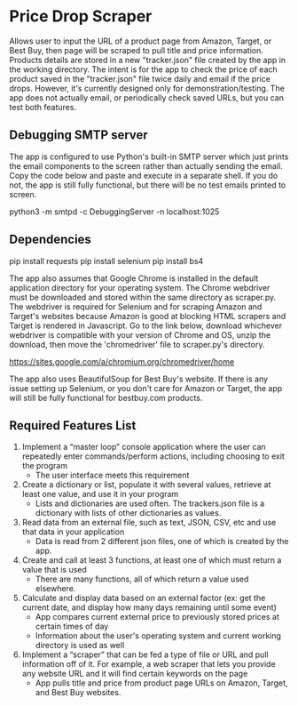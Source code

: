 # Price Drop Scraper
Allows user to input the URL of a product page from Amazon, Target, or Best Buy, then page will be scraped to pull title and price information.  Products details are stored in a new "tracker.json" file created by the app in the working directory.  The intent is for the app to check the price of each product saved in the "tracker.json" file twice daily and email if the price drops.  However, it's currently designed only for demonstration/testing.  The app does not actually email, or periodically check saved URLs, but you can test both features.  

## Debugging SMTP server
The app is configured to use Python's built-in SMTP server which just prints the email components to the screen rather than actually sending the email.  Copy the code below and paste and execute in a separate shell.  If you do not, the app is still fully functional, but there will be no test emails printed to screen.

python3 -m smtpd -c DebuggingServer -n localhost:1025

## Dependencies
pip install requests
pip install selenium
pip install bs4

The app also assumes that Google Chrome is installed in the default application directory for your operating system.  The Chrome webdriver must be downloaded and stored within the same directory as scraper.py.  The webdriver is required for Selenium and for scraping Amazon and Target's websites because Amazon is good at blocking HTML scrapers and Target is rendered in Javascript.  Go to the link below, download whichever webdriver is compatible with your version of Chrome and OS, unzip the download, then move the 'chromedriver' file to scraper.py's directory.

https://sites.google.com/a/chromium.org/chromedriver/home

The app also uses BeautifulSoup for Best Buy's website.  If there is any issue setting up Selenium, or you don't care for Amazon or Target, the app will still be fully functional for bestbuy.com products. 

## Required Features List
1. Implement a “master loop” console application where the user can repeatedly enter commands/perform actions, including choosing to exit the program
    - The user interface meets this requirement
2. Create a dictionary or list, populate it with several values, retrieve at least one value, and use it in your program
    - Lists and dictionaries are used often.  The trackers.json file is a dictionary with lists of other dictionaries as values.  
3. Read data from an external file, such as text, JSON, CSV, etc and use that data in your application
    - Data is read from 2 different json files, one of which is created by the app. 
4. Create and call at least 3 functions, at least one of which must return a value that is used
    - There are many functions, all of which return a value used elsewhere.  
5. Calculate and display data based on an external factor (ex: get the current date, and display how many days remaining until some event)
    - App compares current external price to previously stored prices at certain times of day
    - Information about the user's operating system and current working directory is used as well
6. Implement a “scraper” that can be fed a type of file or URL and pull information off of it. For example, a web scraper that lets you provide any website URL and it will
 find certain keywords on the page
    -  App pulls title and price from product page URLs on Amazon, Target, and Best Buy websites.  
